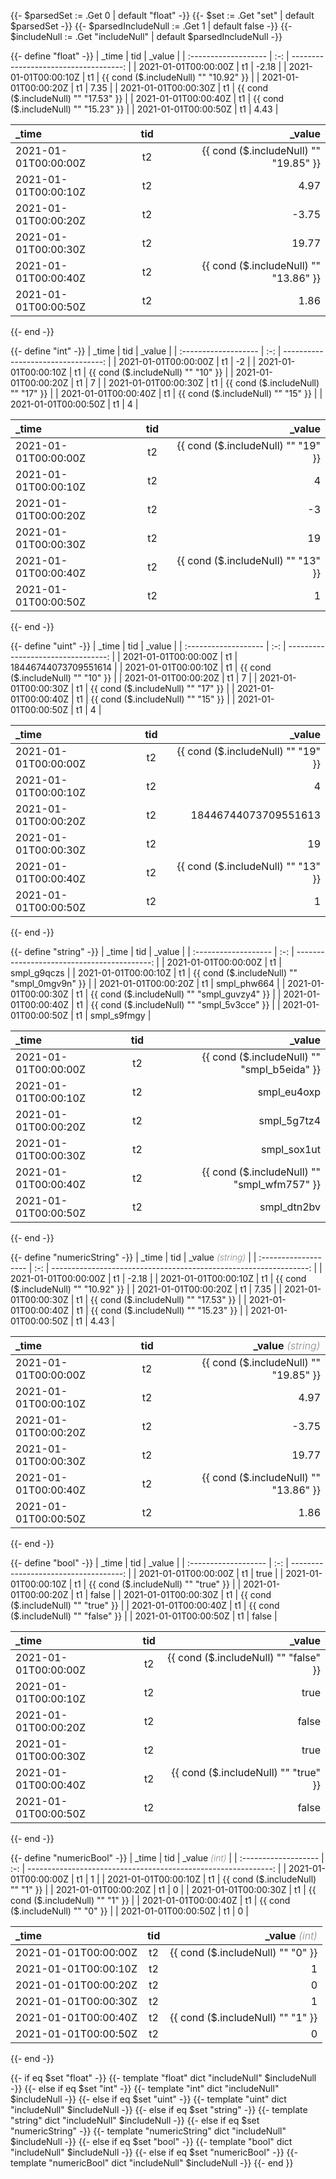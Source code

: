 {{- $parsedSet := .Get 0 | default "float" -}}
{{- $set := .Get "set" | default $parsedSet -}}
{{- $parsedIncludeNull := .Get 1 | default false -}}
{{- $includeNull := .Get "includeNull" | default $parsedIncludeNull -}}

{{- define "float" -}}
| _time                | tid |                                _value |
| :------------------- | :-: | ------------------------------------: |
| 2021-01-01T00:00:00Z | t1  |                                 -2.18 |
| 2021-01-01T00:00:10Z | t1  | {{ cond ($.includeNull) "" "10.92" }} |
| 2021-01-01T00:00:20Z | t1  |                                  7.35 |
| 2021-01-01T00:00:30Z | t1  | {{ cond ($.includeNull) "" "17.53" }} |
| 2021-01-01T00:00:40Z | t1  | {{ cond ($.includeNull) "" "15.23" }} |
| 2021-01-01T00:00:50Z | t1  |                                  4.43 |

| _time                | tid |                                _value |
| :------------------- | :-: | ------------------------------------: |
| 2021-01-01T00:00:00Z | t2  | {{ cond ($.includeNull) "" "19.85" }} |
| 2021-01-01T00:00:10Z | t2  |                                  4.97 |
| 2021-01-01T00:00:20Z | t2  |                                 -3.75 |
| 2021-01-01T00:00:30Z | t2  |                                 19.77 |
| 2021-01-01T00:00:40Z | t2  | {{ cond ($.includeNull) "" "13.86" }} |
| 2021-01-01T00:00:50Z | t2  |                                  1.86 |
{{- end -}}

{{- define "int" -}}
| _time                | tid |                             _value |
| :------------------- | :-: | ---------------------------------: |
| 2021-01-01T00:00:00Z | t1  |                                 -2 |
| 2021-01-01T00:00:10Z | t1  | {{ cond ($.includeNull) "" "10" }} |
| 2021-01-01T00:00:20Z | t1  |                                  7 |
| 2021-01-01T00:00:30Z | t1  | {{ cond ($.includeNull) "" "17" }} |
| 2021-01-01T00:00:40Z | t1  | {{ cond ($.includeNull) "" "15" }} |
| 2021-01-01T00:00:50Z | t1  |                                  4 |

| _time                | tid |                             _value |
| :------------------- | :-: | ---------------------------------: |
| 2021-01-01T00:00:00Z | t2  | {{ cond ($.includeNull) "" "19" }} |
| 2021-01-01T00:00:10Z | t2  |                                  4 |
| 2021-01-01T00:00:20Z | t2  |                                 -3 |
| 2021-01-01T00:00:30Z | t2  |                                 19 |
| 2021-01-01T00:00:40Z | t2  | {{ cond ($.includeNull) "" "13" }} |
| 2021-01-01T00:00:50Z | t2  |                                  1 |
{{- end -}}

{{- define "uint" -}}
| _time                | tid |                             _value |
| :------------------- | :-: | ---------------------------------: |
| 2021-01-01T00:00:00Z | t1  |               18446744073709551614 |
| 2021-01-01T00:00:10Z | t1  | {{ cond ($.includeNull) "" "10" }} |
| 2021-01-01T00:00:20Z | t1  |                                  7 |
| 2021-01-01T00:00:30Z | t1  | {{ cond ($.includeNull) "" "17" }} |
| 2021-01-01T00:00:40Z | t1  | {{ cond ($.includeNull) "" "15" }} |
| 2021-01-01T00:00:50Z | t1  |                                  4 |

| _time                | tid |                             _value |
| :------------------- | :-: | ---------------------------------: |
| 2021-01-01T00:00:00Z | t2  | {{ cond ($.includeNull) "" "19" }} |
| 2021-01-01T00:00:10Z | t2  |                                  4 |
| 2021-01-01T00:00:20Z | t2  |               18446744073709551613 |
| 2021-01-01T00:00:30Z | t2  |                                 19 |
| 2021-01-01T00:00:40Z | t2  | {{ cond ($.includeNull) "" "13" }} |
| 2021-01-01T00:00:50Z | t2  |                                  1 |
{{- end -}}

{{- define "string" -}}
| _time                | tid |                                      _value |
| :------------------- | :-: | ------------------------------------------: |
| 2021-01-01T00:00:00Z | t1  |                                 smpl_g9qczs |
| 2021-01-01T00:00:10Z | t1  | {{ cond ($.includeNull) "" "smpl_0mgv9n" }} |
| 2021-01-01T00:00:20Z | t1  |                                 smpl_phw664 |
| 2021-01-01T00:00:30Z | t1  | {{ cond ($.includeNull) "" "smpl_guvzy4" }} |
| 2021-01-01T00:00:40Z | t1  | {{ cond ($.includeNull) "" "smpl_5v3cce" }} |
| 2021-01-01T00:00:50Z | t1  |                                 smpl_s9fmgy |

| _time                | tid |                                      _value |
| :------------------- | :-: | ------------------------------------------: |
| 2021-01-01T00:00:00Z | t2  | {{ cond ($.includeNull) "" "smpl_b5eida" }} |
| 2021-01-01T00:00:10Z | t2  |                                 smpl_eu4oxp |
| 2021-01-01T00:00:20Z | t2  |                                 smpl_5g7tz4 |
| 2021-01-01T00:00:30Z | t2  |                                 smpl_sox1ut |
| 2021-01-01T00:00:40Z | t2  | {{ cond ($.includeNull) "" "smpl_wfm757" }} |
| 2021-01-01T00:00:50Z | t2  |                                 smpl_dtn2bv |
{{- end -}}

{{- define "numericString" -}}
| _time                | tid | _value _<span style="opacity:.5;font-weight:300">(string)</span>_ |
| :------------------- | :-: | ----------------------------------------------------------------: |
| 2021-01-01T00:00:00Z | t1  |                                                             -2.18 |
| 2021-01-01T00:00:10Z | t1  |                             {{ cond ($.includeNull) "" "10.92" }} |
| 2021-01-01T00:00:20Z | t1  |                                                              7.35 |
| 2021-01-01T00:00:30Z | t1  |                             {{ cond ($.includeNull) "" "17.53" }} |
| 2021-01-01T00:00:40Z | t1  |                             {{ cond ($.includeNull) "" "15.23" }} |
| 2021-01-01T00:00:50Z | t1  |                                                              4.43 |

| _time                | tid | _value _<span style="opacity:.5;font-weight:300">(string)</span>_ |
| :------------------- | :-: | ----------------------------------------------------------------: |
| 2021-01-01T00:00:00Z | t2  |                             {{ cond ($.includeNull) "" "19.85" }} |
| 2021-01-01T00:00:10Z | t2  |                                                              4.97 |
| 2021-01-01T00:00:20Z | t2  |                                                             -3.75 |
| 2021-01-01T00:00:30Z | t2  |                                                             19.77 |
| 2021-01-01T00:00:40Z | t2  |                             {{ cond ($.includeNull) "" "13.86" }} |
| 2021-01-01T00:00:50Z | t2  |                                                              1.86 |
{{- end -}}

{{- define "bool" -}}
| _time                | tid |                                _value |
| :------------------- | :-: | ------------------------------------: |
| 2021-01-01T00:00:00Z | t1  |                                  true |
| 2021-01-01T00:00:10Z | t1  |  {{ cond ($.includeNull) "" "true" }} |
| 2021-01-01T00:00:20Z | t1  |                                 false |
| 2021-01-01T00:00:30Z | t1  |  {{ cond ($.includeNull) "" "true" }} |
| 2021-01-01T00:00:40Z | t1  | {{ cond ($.includeNull) "" "false" }} |
| 2021-01-01T00:00:50Z | t1  |                                 false |

| _time                | tid |                                _value |
| :------------------- | :-: | ------------------------------------: |
| 2021-01-01T00:00:00Z | t2  | {{ cond ($.includeNull) "" "false" }} |
| 2021-01-01T00:00:10Z | t2  |                                  true |
| 2021-01-01T00:00:20Z | t2  |                                 false |
| 2021-01-01T00:00:30Z | t2  |                                  true |
| 2021-01-01T00:00:40Z | t2  |  {{ cond ($.includeNull) "" "true" }} |
| 2021-01-01T00:00:50Z | t2  |                                 false |
{{- end -}}

{{- define "numericBool" -}}
| _time                | tid | _value _<span style="opacity:.5;font-weight:300">(int)</span>_ |
| :------------------- | :-: | -------------------------------------------------------------: |
| 2021-01-01T00:00:00Z | t1  |                                                              1 |
| 2021-01-01T00:00:10Z | t1  |                              {{ cond ($.includeNull) "" "1" }} |
| 2021-01-01T00:00:20Z | t1  |                                                              0 |
| 2021-01-01T00:00:30Z | t1  |                              {{ cond ($.includeNull) "" "1" }} |
| 2021-01-01T00:00:40Z | t1  |                              {{ cond ($.includeNull) "" "0" }} |
| 2021-01-01T00:00:50Z | t1  |                                                              0 |

| _time                | tid | _value _<span style="opacity:.5;font-weight:300">(int)</span>_ |
| :------------------- | :-: | -------------------------------------------------------------: |
| 2021-01-01T00:00:00Z | t2  |                              {{ cond ($.includeNull) "" "0" }} |
| 2021-01-01T00:00:10Z | t2  |                                                              1 |
| 2021-01-01T00:00:20Z | t2  |                                                              0 |
| 2021-01-01T00:00:30Z | t2  |                                                              1 |
| 2021-01-01T00:00:40Z | t2  |                              {{ cond ($.includeNull) "" "1" }} |
| 2021-01-01T00:00:50Z | t2  |                                                              0 |
{{- end -}}

{{- if eq $set "float" -}}
  {{- template "float" dict "includeNull" $includeNull -}}
{{- else if eq $set "int" -}}
  {{- template "int" dict "includeNull" $includeNull -}}
{{- else if eq $set "uint" -}}
  {{- template "uint" dict "includeNull" $includeNull -}}
{{- else if eq $set "string" -}}
  {{- template "string" dict "includeNull" $includeNull -}}
{{- else if eq $set "numericString" -}}
  {{- template "numericString" dict "includeNull" $includeNull -}}
{{- else if eq $set "bool" -}}
  {{- template "bool" dict "includeNull" $includeNull -}}
{{- else if eq $set "numericBool" -}}
  {{- template "numericBool" dict "includeNull" $includeNull -}}
{{- end }}